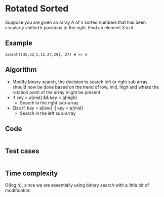 # Rotated Sorted

Suppose you are given an array A of n sorted numbers that has been circularly shifted k positions to the right. Find an element X in it.

## Example
```
search([35,42,5,15,27,29], 27) # => 4
```

## Algorithm
- Modify binary search, the decision to search left or right sub array should now be done based on the trend of low, mid, high and where the rotation point of the array might be present
- If key > a[mid] && key < a[high]
    - Search in the right sub-array
- Else if, key > a[low] || key < a[mid]
    - Search in the left sub-array

## Code
```

```

## Test cases
```

```

## Time complexity
O(log n), since we are essentially using binary search with a little bit of modification
